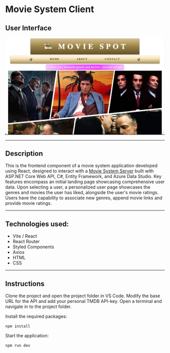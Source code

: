 # Movie System Client

## User Interface

![Alt Text](moviesystem.png)

---

## Description 

This is the frontend component of a movie system application developed using React, designed to interact with a [Movie System Server](https://github.com/AnnaAxelsson051/Movie-System-Server) built with ASP.NET Core Web API, C#, Entity Framework, and Azure Data Studio. Key features encompass an initial landing page showcasing comprehensive user data. Upon selecting a user, a personalized user page showcases the genres and movies the user has liked, alongside the user's movie ratings. Users have the capability to associate new genres, append movie links and provide movie ratings.

---

## Technologies used:

- Vite / React
- React Router 
- Styled Components
- Axios
- HTML
- CSS

---

## Instructions 

Clone the project and open the project folder in VS Code. Modify the base URL for the API and add your personal TMDB API-key. Open a terminal and navigate in to the project folder.

Install the required packages:

```
npm install 
```
Start the application:
```
npm run dev 
```